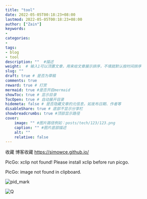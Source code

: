 ```yaml
---
title: "tool"
date: 2022-05-05T00:18:23+08:00
lastmod: 2022-05-05T00:18:23+08:00
author: ["Zain"]
keywords: 
- 
categories: 
- 
tags: 
- blog
- tool
description: ""  #描述
weight:  # 输入1可以顶置文章，用来给文章展示排序，不填就默认按时间排序
slug: ""
draft: true # 是否为草稿
comments: true
reward: true # 打赏
mermaid: true #是否开启mermaid
showToc: true # 显示目录
TocOpen: true # 自动展开目录
hidemeta: false # 是否隐藏文章的元信息，如发布日期、作者等
disableShare: true # 底部不显示分享栏
showbreadcrumbs: true #顶部显示路径
cover:
    image: "" #图片路径例如：posts/tech/123/123.png
    caption: "" #图片底部描述
    alt: ""
    relative: false
---
```




收藏
博客收藏
https://simowce.github.io/


PicGo: xclip not found! Please install xclip before run picgo.

PicGo: image not found in clipboard.

![pid_mark](https://raw.githubusercontent.com/zhuangll/PictureBed/main/blogs/pictures/pid_mark.png)


![Q](https://raw.githubusercontent.com/zhuangll/PictureBed/main/blogs/pictures/Q.gif)